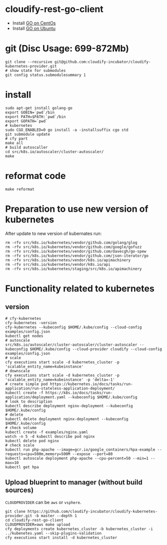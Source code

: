 # cloudify-rest-go-client

* Install [GO on CentOs](examples/blueprint/scripts/tools-install.sh#L8-L12)
* Install [GO on Ubuntu](examples/blueprint/scripts/tools-install.sh#L14-L17)

# git (Disc Usage: 699-872Mb)
```shell
git clone --recursive git@github.com:cloudify-incubator/cloudify-kubernetes-provider.git
# show state for submodules
git config status.submodulesummary 1
```

# install

```shell
sudo apt-get install golang-go
export GOBIN=`pwd`/bin
export PATH=$PATH:`pwd`/bin
export GOPATH=`pwd`
# kubernetes
sudo CGO_ENABLED=0 go install -a -installsuffix cgo std
git submodule update
# cfy part
make all
# build autoscaller
cd src/k8s.io/autoscaler/cluster-autoscaler/
make
```

# reformat code

```shell
make reformat
```
# Preparation to use new version of kubernetes
After update to new version of kubernates run:
```shell
rm -rfv src/k8s.io/kubernetes/vendor/github.com/golang/glog
rm -rfv src/k8s.io/kubernetes/vendor/github.com/google/gofuzz
rm -rfv src/k8s.io/kubernetes/vendor/github.com/davecgh/go-spew
rm -rfv src/k8s.io/kubernetes/vendor/github.com/json-iterator/go
rm -rfv src/k8s.io/kubernetes/vendor/k8s.io/apimachinery
rm -rfv src/k8s.io/kubernetes/vendor/k8s.io/api
rm -rfv src/k8s.io/kubernetes/staging/src/k8s.io/apimachinery
```

# Functionality related to kubernetes
## version

```shell
# cfy-kubernetes
cfy-kubernetes -version
cfy-kubernetes --kubeconfig $HOME/.kube/config --cloud-config examples/config.json
kubectl get nodes
# autoscale
src/k8s.io/autoscaler/cluster-autoscaler/cluster-autoscaler --kubeconfig $HOME/.kube/config --cloud-provider cloudify --cloud-config examples/config.json
# scale
cfy executions start scale -d kubernetes_cluster -p 'scalable_entity_name=kubeinstance'
# downscale
cfy executions start scale -d kubernetes_cluster -p 'scalable_entity_name=kubeinstance' -p 'delta=-1'
# create simple pod https://kubernetes.io/docs/tasks/run-application/run-stateless-application-deployment/
kubectl create -f https://k8s.io/docs/tasks/run-application/deployment.yaml --kubeconfig $HOME/.kube/config
# look to description
kubectl describe deployment nginx-deployment --kubeconfig $HOME/.kube/config
# delete
kubectl delete deployment nginx-deployment --kubeconfig $HOME/.kube/config
# check volume
kubectl create -f examples/nginx.yaml
watch -n 5 -d kubectl describe pod nginx
kubectl delete pod nginx
# check scale
kubectl run php-apache --image=gcr.io/google_containers/hpa-example --requests=cpu=500m,memory=500M --expose --port=80
kubectl autoscale deployment php-apache --cpu-percent=50 --min=1 --max=10
kubectl get hpa
```

## Upload blueprint to manager (without build sources)

`CLOUDPROVIDER` can be `aws` or `vsphere`.

```shell
git clone https://github.com/cloudify-incubator/cloudify-kubernetes-provider.git -b master --depth 1
cd cloudify-rest-go-client
CLOUDPROVIDER=aws make upload
cfy deployments create kubernetes_cluster -b kubernetes_cluster -i ../kubenetes.yaml --skip-plugins-validation
cfy executions start install -d kubernetes_cluster
```
